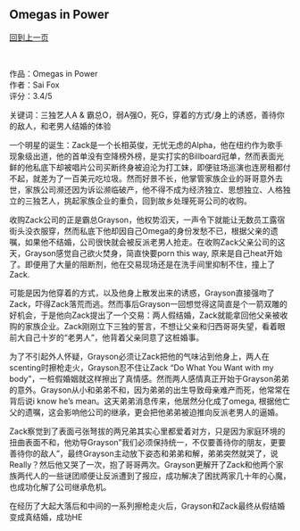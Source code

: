 ## Omegas in Power
[回到上一页](https://boheme13.github.io/books/)  &nbsp;&nbsp;

<br>

作品：Omegas in Power<br>
作者：Sai Fox<br>
评分：3.4/5<br>

关键词：三独艺人A & 霸总O，弱A强O，死G，穿着的方式/身上的诱惑，善待你的敌人，和老男人结婚的体验

一个明星的诞生：Zack是一个长相英俊，无忧无虑的Alpha，他在纽约作为歌手现象级出道，他的首单没有空降榜外榜，是实打实的Billboard冠单，然而表面光鲜的他私底下却被唱片公司买断终身被迫沦为打工妹，即便驻场巡演也连房租都付不起，就差为了一百美元吃垃圾。然而好景不长，他掌管家族企业的哥哥意外去世，家族公司濒还因为诉讼濒临破产，他不得不成为经济独立、思想独立、人格独立的三独艺人，挑起家族企业的重负，回到故乡处理死哥公司的收购。

收购Zack公司的正是霸总Grayson，他权势滔天，一声令下就能让无数员工露宿街头没衣服穿，然而私底下他却因自己Omega的身份发愁不已，根据父亲的遗嘱，如果他不结婚，公司很快就会被反派老男人抢走。在收购Zack父亲公司的这天，Grayson感觉自己欲火焚身，简直快要porn this way, 原来是自己heat开始了。即便用了大量的阻断剂，他在交易现场还是在洗手间里抑制不住，撞上了Zack. 

可能是因为他穿着的方式，以及他身上散发出来的诱惑，Grayson直接强吻了Zack，吓得Zack落荒而逃。然而事后Grayson一回想觉得这简直是个一箭双雕的好机会，于是他向Zack提出了一个交易：两人假结婚，Zack就能拿回他父亲被收购的家族企业。Zack刚刚立下三独的誓言，不想让父亲和归西哥哥失望，看着眼前大自己十岁的“老男人”，他背着父亲同意了这桩婚事。

为了不引起外人怀疑，Grayson必须让Zack把他的气味沾到他身上，两人在scenting时擦枪走火，Grayson忍不住让Zack “Do What You Want with my body”，一桩假婚姻就这样擦出了真情感。然而两人感情真正开始于Grayson弟弟的意外。Grayson从小和弟弟不和，因为弟弟的出生导致母亲难产而死，他常常在背后说i know he’s mean。这天弟弟消息传来，他居然分化成了omega, 根据他亡父的遗嘱，这会影响他公司的继承，更会把他弟弟被迫推向反派老男人的逼婚。

Zack察觉到了表面弓张弩拔的两兄弟其实心里都爱着对方，只是因为家庭环境的扭曲表面不和，他劝导Grayson”我们必须保持统一，不仅要善待你的朋友，更要善待你的敌人”，最终Grayson主动放下姿态和弟弟和解，弟弟突然就哭了，说Really？然后他又哭了一次，抱了哥哥两次。Grayson更解开了Zack和他两个家族两代人的一些谜团顺便让反派遭到了报应，成功解决了困扰两家几十年的心魔，也成功化解了公司继承危机。

在经历了大起大落后和中间的一系列擦枪走火后，Grayson和Zack最终从假结婚变成真结婚，成功HE
